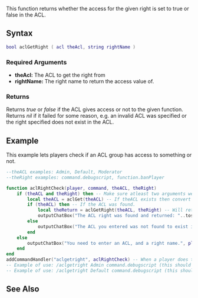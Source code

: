 This function returns whether the access for the given right is set to true or false in the ACL.

Syntax
------

``` lua
bool aclGetRight ( acl theAcl, string rightName )
```

### Required Arguments

-   **theAcl:** The ACL to get the right from
-   **rightName:** The right name to return the access value of.

### Returns

Returns *true* or *false* if the ACL gives access or not to the given function. Returns *nil* if it failed for some reason, e.g. an invalid ACL was specified or the right specified does not exist in the ACL.

Example
-------

This example lets players check if an ACL group has access to something or not.

``` lua
--theACL examples: Admin, Default, Moderator
--theRight examples: command.debugscript, function.banPlayer

function aclRightCheck(player, command, theACL, theRight)
    if (theACL and theRight) then -- Make sure atleast two arguments were entered.
        local theACL = aclGet(theACL) -- If theACL exists then convert it into an ACL pointer from a string.
        if (theACL) then -- If the ACL was found.
            local theReturn = aclGetRight(theACL, theRight) -- Will return true if it was found in the ACL.
            outputChatBox("The ACL right was found and returned: "..tostring(theReturn), player, 0, 255, 0)
        else
            outputChatBox("The ACL you entered was not found to exist in the ACL file.", player, 255, 0, 0) -- When the ACL was not found.
        end
    else
        outputChatBox("You need to enter an ACL, and a right name.", player, 255, 0, 0) -- When 2 arguements weren't entered.
    end
end
addCommandHandler("aclgetright", aclRightCheck) -- When a player does the aclgetright command it calls aclRightCheck function above.
-- Example of use: /aclgetright Admin command.debugscript (this should return true)
-- Example of use: /aclgetright Default command.debugscript (this should return false)
```

See Also
--------
